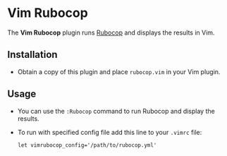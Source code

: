 # Vim Rubocop

The **Vim Rubocop** plugin runs [Rubocop](https://github.com/bbatsov/rubocop) and displays the results in Vim.

## Installation

- Obtain a copy of this plugin and place `rubocop.vim` in your Vim plugin.

## Usage

- You can use the `:Rubocop` command to run Rubocop and display the results.

- To run with specified config file add this line to your `.vimrc` file:

    ```
    let vimrubocop_config='/path/to/rubocop.yml'
    ```
